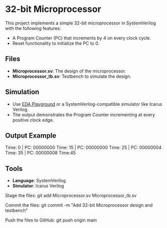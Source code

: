 # 32-bit Microprocessor

This project implements a simple 32-bit microprocessor in SystemVerilog with the following features:
- A Program Counter (PC) that increments by 4 on every clock cycle.
- Reset functionality to initialize the PC to 0.

## Files
- **Microprocessor.sv**: The design of the microprocessor.
- **Microprocessor_tb.sv**: Testbench to simulate the design.

## Simulation
- Use [EDA Playground](https://www.edaplayground.com/) or a SystemVerilog-compatible simulator like Icarus Verilog.
- The output demonstrates the Program Counter incrementing at every positive clock edge.

## Output Example
Time: 0 | PC: 00000000 Time: 15 | PC: 00000000 Time: 25 | PC: 00000004 Time: 35 | PC: 00000008 Time:45


## Tools
- **Language**: SystemVerilog
- **Simulator**: Icarus Verilog

Stage the files:
git add Microprocessor.sv Microprocessor_tb.sv 

Commit the files:
git commit -m "Add 32-bit Microprocessor design and testbench"

Push the files to GitHub:
git push origin main
